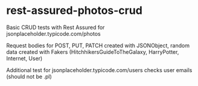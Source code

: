 # rest-assured-photos-crud

Basic CRUD tests with Rest Assured for jsonplaceholder.typicode.com/photos

Request bodies for POST, PUT, PATCH created with JSONObject, random data created with Fakers (HitchhikersGuideToTheGalaxy, HarryPotter, Internet, User)

Additional test for jsonplaceholder.typicode.com/users checks user emails (should not be .pl) 
